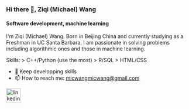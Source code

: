 ### Hi there 👋, Ziqi (Michael) Wang
#### Software development, machine learning

I'm Ziqi (Michael) Wang. Born in Beijing China and currently studying as a Freshman in UC Santa Barbara. I am passionate in solving problems including algorithmic ones and those in machine learning. 

Skills: > C++/Python (use the most)
        > R/SQL 
        > HTML/CSS 

- 🌱 Keep developping skills
- 📫 How to reach me: micwangmicwang@gmail.com


[<img src='https://cdn.jsdelivr.net/npm/simple-icons@3.0.1/icons/linkedin.svg' alt='linkedin' height='40'>](https://www.linkedin.com/in/michael-zi-qi-wang-8a408a1a2/)  








